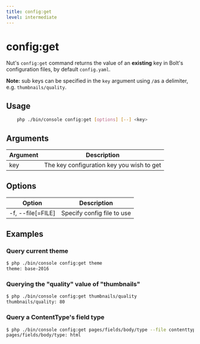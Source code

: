```yaml
---
title: config:get
level: intermediate
---
```

config:get
==========

Nut's `config:get` command returns the value of an **existing** key in Bolt's
configuration files, by default `config.yaml`.

<p class="note"><strong>Note:</strong> sub keys can be specified in the
<code>key</code> argument using <code>/</code>as a delimiter, e.g.
<code>thumbnails/quality</code>.</p>


## Usage

```bash
    php ./bin/console config:get [options] [--] <key>
```


## Arguments

| Argument | Description |
|----------|-------------|
| key      | The key configuration key you wish to get


## Options

| Option | Description |
|--------|-------------|
| -f, --file[=FILE] | Specify config file to use


## Examples

### Query current theme

```bash
$ php ./bin/console config:get theme
theme: base-2016
```


### Querying the "quality" value of "thumbnails"

```bash
$ php ./bin/console config:get thumbnails/quality
thumbnails/quality: 80
```


### Query a ContentType's field type

```bash
$ php ./bin/console config:get pages/fields/body/type --file contenttypes.yaml
pages/fields/body/type: html
```


